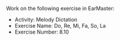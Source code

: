 Work on the following exercise in EarMaster:
- Activity: Melody Dictation
- Exercise Name: Do, Re, Mi, Fa, So, La
- Exercise Number: 8.10

